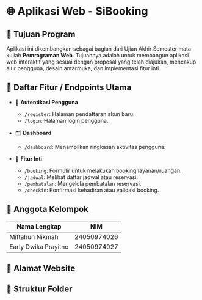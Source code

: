 # 🌐 Aplikasi Web - SiBooking 

## 📌 Tujuan Program
Aplikasi ini dikembangkan sebagai bagian dari Ujian Akhir Semester mata kuliah **Pemrograman Web**. Tujuannya adalah untuk membangun aplikasi web interaktif yang sesuai dengan proposal yang telah diajukan, mencakup alur pengguna, desain antarmuka, dan implementasi fitur inti.

## 🧩 Daftar Fitur / Endpoints Utama

- 🔐 **Autentikasi Pengguna**
  - `/register`: Halaman pendaftaran akun baru.
  - `/login`: Halaman login pengguna.

- 🗂️ **Dashboard**
  - `/dashboard`: Menampilkan ringkasan aktivitas pengguna.

- 📅 **Fitur Inti**
  - `/booking`: Formulir untuk melakukan booking layanan/ruangan.
  - `/jadwal`: Melihat daftar jadwal atau reservasi.
  - `/pembatalan`: Mengelola pembatalan reservasi.
  - `/checkin`: Konfirmasi kehadiran atau validasi booking.


## 👥 Anggota Kelompok

| Nama Lengkap           | NIM           |
|------------------------|---------------|
| Miftahun Nikmah        | 24050974026   |
| Early Dwika Prayitno   | 24050974027   |


## 🔗 Alamat Website


## 📁 Struktur Folder 

